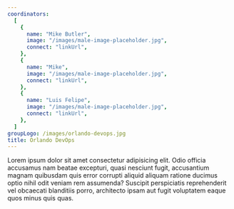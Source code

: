 ```yaml
---
coordinators:
  [
    {
      name: "Mike Butler",
      image: "/images/male-image-placeholder.jpg",
      connect: "linkUrl",
    },
    {
      name: "Mike",
      image: "/images/male-image-placeholder.jpg",
      connect: "linkUrl",
    },
    {
      name: "Luis Felipe",
      image: "/images/male-image-placeholder.jpg",
      connect: "linkUrl",
    },
  ]
groupLogo: /images/orlando-devops.jpg
title: Orlando DevOps
---
```


Lorem ipsum dolor sit amet consectetur adipisicing elit. Odio officia accusamus nam beatae excepturi, quasi nesciunt fugit, accusantium magnam quibusdam quis error corrupti aliquid aliquam ratione ducimus optio nihil odit veniam rem assumenda? Suscipit perspiciatis reprehenderit vel obcaecati blanditiis porro, architecto ipsam aut fugit voluptatem eaque quos minus quis quas.
